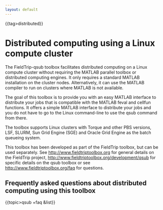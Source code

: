```yaml
---
layout: default
---
```


{{tag>distributed}}

# Distributed computing using a Linux compute cluster

The FieldTrip-qsub toolbox facilitates distributed computing on
a Linux compute cluster without requiring the MATLAB parallel toolbox or distributed
computing engines. It only requires a standard MATLAB installation on the
cluster nodes. Alternatively, it can use the MATLAB compiler to run on clusters
where MATLAB is not available.

The goal of this toolbox is to provide you with an easy MATLAB interface to
distribute your jobs that is compatible with the MATLAB feval and cellfun
functions.  It offers a simple MATLAB interface to distribute your jobs and you
do not have to go to the Linux command-line to use the qsub command from there.

The toolbox supports Linux clusters with Torque and other PBS versions, LSF, SLURM, Sun
Grid Engine (SGE) and Oracle Grid Engine as the batch queueing
system.

This toolbox has been developed as part of the FieldTrip toolbox, but can be
used separately. See http://www.fieldtriptoolbox.org for general details on the
FieldTrip project, http://www.fieldtriptoolbox.org/development/qsub for specific
details on the qsub toolbox or see http://www.fieldtriptoolbox.org/faq for questions.

## Frequently asked questions about distributed computing using this toolbox

{{topic>qsub +faq &list}}


